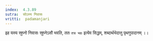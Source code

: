 ```yaml
---
index:  4.3.89
sutra:  सोऽस्य निवासः
vritti:  padamanjari
---
```


इह यस्य स्रुघ्नो निवासः स्रुघ्नेऽसौ भवति, ततः `तत्र भवः` इत्येव सिद्धम्, शब्दार्थभेदात्तु पृथगुपादानम् ।।
